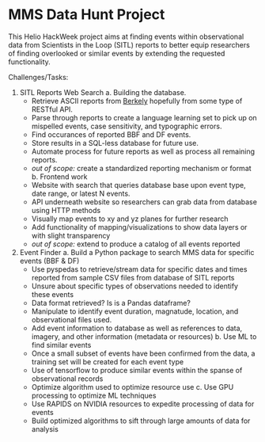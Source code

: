 # MMS Data Hunt Project

This Helio HackWeek project aims at finding events within observational data from Scientists in the Loop (SITL) reports to better equip researchers of finding overlooked or similar events by extending the requested functionality.

Challenges/Tasks:

1. SITL Reports Web Search
  a. Building the database.
    - Retrieve ASCII reports from [Berkely](https://www.ssl.berkeley.edu/~moka/eva/sitl_report.html) hopefully from some type of RESTful API.
    - Parse through reports to create a language learning set to pick up on mispelled events, case sensitivity, and typographic errors.
    - Find occurances of reported BBF and DF events.
    - Store results in a SQL-less database for future use.
    - Automate process for future reports as well as process all remaining reports.
    - _out of scope:_ create a standardized reporting mechanism or format
  b. Frontend work
    - Website with search that queries database base upon event type, date range, or latest N events.
    - API underneath website so researchers can grab data from database using HTTP methods
    - Visually map events to xy and yz planes for further research
    - Add functionality of mapping/visualizations to show data layers or with slight transparency
    - _out of scope:_ extend to produce a catalog of all events reported
2. Event Finder
  a. Build a Python package to search MMS data for specific events (BBF & DF)
    - Use pyspedas to retrieve/stream data for specific dates and times reported from sample CSV files from database of SITL reports
    - Unsure about specific types of observations needed to identify these events
    - Data format retrieved? Is is a Pandas dataframe?
    - Manipulate to identify event duration, magnatude, location, and observational files used.
    - Add event information to database as well as references to data, imagery, and other information (metadata or resources)
  b. Use ML to find similar events
    - Once a small subset of events have been confirmed from the data, a training set will be created for each event type
    - Use of tensorflow to produce similar events within the spanse of observational records
    - Optimize algorithm used to optimize resource use
  c. Use GPU processing to optimize ML techniques
    - Use RAPIDS on NVIDIA resources to expedite processing of data for events
    - Build optimized algorithms to sift through large amounts of data for analysis
